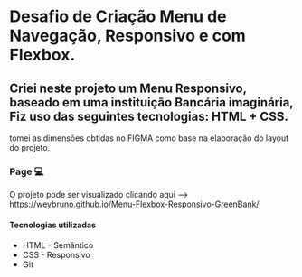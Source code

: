 # Desafio de Criação Menu de Navegação, Responsivo e com Flexbox.

## Criei neste projeto um Menu Responsivo, baseado em uma instituição Bancária imaginária, Fiz uso das seguintes tecnologias: HTML + CSS. 
tomei as dimensões obtidas no FIGMA como base na elaboração do layout do projeto.


### Page 💻
O projeto pode ser visualizado clicando aqui --> https://weybruno.github.io/Menu-Flexbox-Responsivo-GreenBank/

#### Tecnologias utilizadas
- HTML - Semântico
- CSS - Responsivo
- Git
